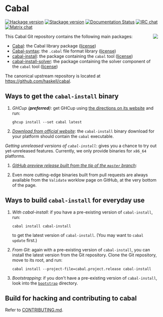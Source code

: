 # Cabal

[![Hackage version](https://img.shields.io/hackage/v/Cabal.svg?label=Hackage)](https://hackage.haskell.org/package/Cabal)
[![Stackage version](https://www.stackage.org/package/Cabal/badge/lts?label=Stackage)](https://www.stackage.org/package/Cabal)
[![Documentation Status](http://readthedocs.org/projects/cabal/badge/?version=latest)](http://cabal.readthedocs.io/en/latest/?badge=latest)
[![IRC chat](https://img.shields.io/badge/chat-via%20libera-brightgreen.svg)](https://web.libera.chat/#hackage)
[![Matrix chat](https://img.shields.io/badge/chat-via%20matrix-brightgreen.svg)](https://matrix.to/#/#hackage:libera.chat)

<img src="https://www.haskell.org/cabal/images/Cabal-light.png" align="right">

This Cabal Git repository contains the following main packages:

 * [Cabal](Cabal/README.md): the Cabal library package ([license](Cabal/LICENSE))
 * [Cabal-syntax](Cabal-syntax/README.md): the `.cabal` file format library ([license](Cabal-syntax/LICENSE))
 * [cabal-install](cabal-install/README.md): the package containing the `cabal` tool ([license](cabal-install/LICENSE))
 * [cabal-install-solver](cabal-install-solver): the package containing the solver component of the `cabal` tool ([license](cabal-install-solver/LICENSE))

The canonical upstream repository is located at
https://github.com/haskell/cabal.

Ways to get the `cabal-install` binary
--------------------------------

1. _GHCup (**preferred**)_: get GHCup using [the directions on its website](https://www.haskell.org/ghcup/) and run:

    ```
    ghcup install --set cabal latest
    ```

2. _[Download from official website](https://www.haskell.org/cabal/download.html)_:
    the `cabal-install` binary download for your platform should contain the `cabal` executable.

_Getting unreleased versions of `cabal-install`_: gives you a chance to try out yet-unreleased features.
Currently, we only provide binaries for `x86_64` platforms.

1. _[GitHub preview release built from the tip of the `master` branch](https://github.com/haskell/cabal/releases/tag/cabal-head)_:

2. Even more cutting-edge binaries built from pull requests are always available
   from the `Validate` worklow page on GitHub, at the very bottom of the page.

Ways to build `cabal-install` for everyday use
--------------------------------------------

1. _With cabal-install_:
    if you have a pre-existing version of `cabal-install`, run:

    ```
    cabal install cabal-install
    ```

    to get the latest version of `cabal-install`. (You may want to `cabal update` first.)

2. _From Git_:
    again with a pre-existing version of `cabal-install`,
    you can install the latest version from the Git repository. Clone the
    Git repository, move to its root, and run:

    ```
    cabal install --project-file=cabal.project.release cabal-install
    ```

3. _Bootstrapping_:
    if you don't have a pre-existing version of `cabal-install`,
    look into the [`bootstrap`](bootstrap) directory.

Build for hacking and contributing to cabal
-------------------------------------------

Refer to [CONTRIBUTING.md](CONTRIBUTING.md).
